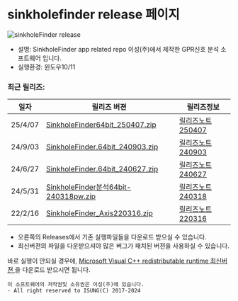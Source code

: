 # sinkholefinder release 페이지
![sinkholeFinder release](https://github.com/GPRIsung/sinkholefinder/assets/56243175/03e2286a-9b56-4923-a538-d163c6bfb0e6)
- 설명: SinkholeFinder app related repo  이성(주)에서 제작한 GPR신호 분석 소프트웨어 입니다. 
- 실행환경: 윈도우10/11

### 최근 릴리즈:
| 일자 | 릴리즈 버젼 | 릴리즈정보 |
|-----------|----------|-----------|
| 25/4/07 | [ SinkholeFinder64bit_250407.zip ](https://github.com/GPRIsung/sinkholefinder/releases/download/v.1.0.250407/SinkholeFinder64bit_250407.zip)  | [ 릴리즈노트250407 ]( https://github.com/GPRIsung/sinkholefinder/releases/tag/v.1.0.250407) |
| 24/9/03 | [ SinkholeFinder.64bit_240903.zip ](https://github.com/GPRIsung/sinkholefinder/releases/download/v1.0.240903/SinkholeFinder.64bit_240903.zip)  | [ 릴리즈노트240903 ]( https://github.com/GPRIsung/sinkholefinder/releases/tag/v1.0.240903) |
| 24/6/27 | [ SinkholeFinder.64bit_240627.zip ](https://github.com/GPRIsung/sinkholefinder/releases/download/v1.0.240627/SinkholeFinder.64bit_240627.zip) | [ 릴리즈노트240627 ]( https://github.com/GPRIsung/sinkholefinder/releases/tag/v1.0.240627) |
| 24/5/31 | [ SinkholeFinder분석64bit-240318pw.zip ]( https://github.com/GPRIsung/sinkholefinder/releases/download/v1.0.240318/SinkholeFinder.64bit-240318pw.zip) | [ 릴리즈노트240318 ]( https://github.com/GPRIsung/sinkholefinder/releases/tag/v1.0.240318) |
| 22/2/16 | [ SinkholeFinder_Axis220316.zip ](https://github.com/GPRIsung/sinkholefinder/releases/download/v1.0.220316Axis/SinkholeFinder_Axis220316.zip)| [ 릴리즈노트220316 ]( https://github.com/GPRIsung/sinkholefinder/releases/tag/v1.0.220316Axis) |

- 오른쪽의 Releases에서 기존 실행파일들을 다운로드 받으실 수 있습니다.   
- 최신버젼의 파일을 다운받으셔야 많은 버그가 패치된 버젼을 사용하실 수 있습니다.  

바로 실행이 안되실 경우에, 
[ Microsoft Visual C++ redistributable runtime 최신버젼 ](https://aka.ms/vs/17/release/vc_redist.x64.exe) 을 다운로드 받으시면 됩니다.

    이 소프트웨어의 저작권및 소유권은 이성(주)에 있습니다.
    - All right reserved to ISUNG(C) 2017-2024
  
